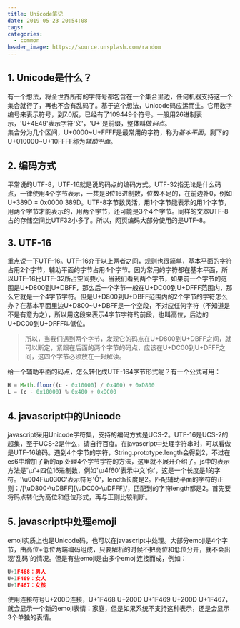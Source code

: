 ```yaml
---
title: Unicode笔记
date: 2019-05-23 20:54:08
tags:
categories:
  - common
header_image: https://source.unsplash.com/random
---
```

## 1. Unicode是什么？  
有一个想法，将全世界所有的字符号都包含在一个集合里边，任何机器支持这一个集合就行了，再也不会有乱码了。基于这个想法，Unicode码应运而生。它用数字编号来表示符号，到7.0版，已经有了109449个符号。一般用26进制表示，'U+4E49'表示字符'义'，'U+'是前缀，整体叫做*码点*。  
集合分为几个区间，U+0000~U+FFFF是最常用的字符，称为*基本平面*，剩下的U+010000~U+10FFFF称为*辅助平面*。  
## 2. 编码方式
平常说的UTF-8，UTF-16就是说的码点的编码方式。UTF-32指无论是什么码点，一律使用4个字节表示，一共是8位16进制数，位数不足的，在前边补0，例如U+389D = 0x0000 389D。UTF-8字节数灵活，用1个字节能表示的用1个字节，用两个字节才能表示的，用两个字节，还可能是3个4个字节。同样的文本UTF-8占的存储空间比UTF32小多了。所以，网页编码大部分使用的是UTF-8。  
## 3. UTF-16 
重点说一下UTF-16。UTF-16介于以上两者之间，规则也很简单，基本平面的字符占用2个字节，辅助平面的字节占用4个字节。因为常用的字符都在基本平面，所以UTF-16比UTF-32所占空间要小。当我们看到两个字节，如果前一个字节的范围是U+D800到U+DBFF，那么后一个字节一般在U+DC00到U+DFFF范围内，那么它就是一个4字节字符。但是U+D800到U+DBFF范围内的2个字节的字符怎么办？在基本平面里边U+D800~U+DBFF是一个空段，不对应任何字符（不知道是不是有意为之），所以用这段来表示4字节字符的前段，也叫高位，后边的U+DC00到U+DFFF叫低位。
>所以，当我们遇到两个字节，发现它的码点在U+D800到U+DBFF之间，就可以断定，紧跟在后面的两个字节的码点，应该在U+DC00到U+DFFF之间，这四个字节必须放在一起解读。  

给一个辅助平面的码点，怎么转化成UTF-164字节形式呢？有一个公式可用：
```js
H = Math.floor((c - 0x10000) / 0x400) + 0xD800
L = (c - 0x10000) % 0x400 + 0xDC00
```  
## 4. javascript中的Unicode  
javascript采用Unicode字符集，支持的编码方式是UCS-2。UTF-16是UCS-2的超集，至于UCS-2是什么，请自行百度。在javascript中处理字符串时，可以看做是UTF-16编码。遇到4个字节的字符，String.prototype.length会得到2，不过在es6中增加了新的api处理4个字节字符的方法，这里就不展开介绍了。js中的表示方法是'\u'+四位16进制数，例如'\u4f60'表示中文'你'，这是一个长度是1的字符。'\u004F\u030C'表示符号'Ǒ'，lendth长度是2。匹配辅助平面的字符的正则：/[\uD800-\uDBFF][\uDC00-\uDFFF]/，匹配到的字符length都是2。首先要将码点转化为高位和低位形式，再与正则比较判断。  
## 5. javascript中处理emoji  
emoji实质上也是Unicode码，也可以在javascript中处理。大部分emoji是4个字节，由高位+低位两端编码组成，只要解析的时候不把高位和低位分开，就不会出现'乱码'的情况。但是有些emoji是由多个emoji连接而成，例如：  
```js
U+1F468：男人
U+1F469：女人
U+1F467：女孩
```  
使用连接符号U+200D连接，U+1F468 U+200D U+1F469 U+200D U+1F467，就会显示一个新的emoji表情：家庭，但是如果系统不支持这种表示，还是会显示3个单独的表情。